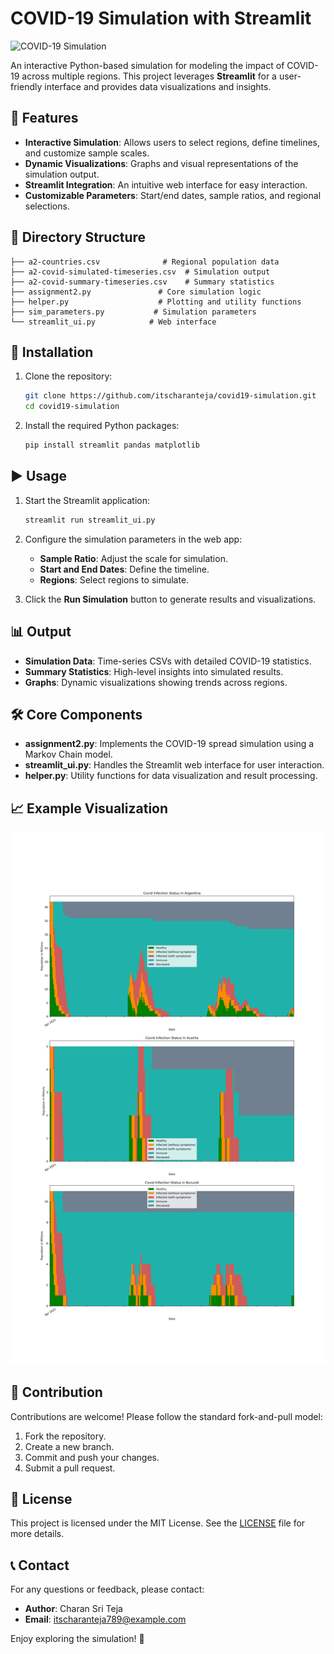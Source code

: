 # COVID-19 Simulation with Streamlit

![COVID-19 Simulation](https://img.shields.io/badge/Simulation-Success-brightgreen)

An interactive Python-based simulation for modeling the impact of COVID-19 across multiple regions. This project leverages **Streamlit** for a user-friendly interface and provides data visualizations and insights.

## 🌟 Features

- **Interactive Simulation**: Allows users to select regions, define timelines, and customize sample scales.
- **Dynamic Visualizations**: Graphs and visual representations of the simulation output.
- **Streamlit Integration**: An intuitive web interface for easy interaction.
- **Customizable Parameters**: Start/end dates, sample ratios, and regional selections.

## 📂 Directory Structure

```plaintext
├── a2-countries.csv              # Regional population data
├── a2-covid-simulated-timeseries.csv  # Simulation output
├── a2-covid-summary-timeseries.csv    # Summary statistics
├── assignment2.py               # Core simulation logic
├── helper.py                    # Plotting and utility functions
├── sim_parameters.py           # Simulation parameters
└── streamlit_ui.py            # Web interface
```

## 🔧 Installation

1. Clone the repository:

   ```bash
   git clone https://github.com/itscharanteja/covid19-simulation.git
   cd covid19-simulation
   ```

2. Install the required Python packages:
   ```bash
   pip install streamlit pandas matplotlib
   ```

## ▶️ Usage

1. Start the Streamlit application:

   ```bash
   streamlit run streamlit_ui.py
   ```

2. Configure the simulation parameters in the web app:

   - **Sample Ratio**: Adjust the scale for simulation.
   - **Start and End Dates**: Define the timeline.
   - **Regions**: Select regions to simulate.

3. Click the **Run Simulation** button to generate results and visualizations.

## 📊 Output

- **Simulation Data**: Time-series CSVs with detailed COVID-19 statistics.
- **Summary Statistics**: High-level insights into simulated results.
- **Graphs**: Dynamic visualizations showing trends across regions.

## 🛠 Core Components

- **assignment2.py**: Implements the COVID-19 spread simulation using a Markov Chain model.
- **streamlit_ui.py**: Handles the Streamlit web interface for user interaction.
- **helper.py**: Utility functions for data visualization and result processing.

## 📈 Example Visualization

![Example Visualization](a2-covid-simulation.png)

## 🤝 Contribution

Contributions are welcome! Please follow the standard fork-and-pull model:

1. Fork the repository.
2. Create a new branch.
3. Commit and push your changes.
4. Submit a pull request.

## 📝 License

This project is licensed under the MIT License. See the [LICENSE](LICENSE) file for more details.

## 📞 Contact

For any questions or feedback, please contact:

- **Author**: Charan Sri Teja
- **Email**: itscharanteja789@example.com


Enjoy exploring the simulation! 🎉
